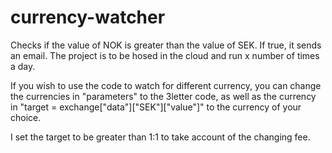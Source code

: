 # currency-watcher
Checks if the value of NOK is greater than the value of SEK. If true, it sends an email. 
The project is to be hosed in the cloud and run x number of times a day. 

If you wish to use the code to watch for different currency, you can change the currencies in "parameters" to the 3letter code, as well as the currency 
in "target = exchange["data"]["SEK"]["value"]" to the currency of your choice. 

I set the target to be greater than 1:1 to take account of the changing fee. 
